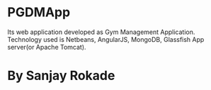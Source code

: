 # PGDMApp

Its web application developed as Gym Management Application.
Technology used is Netbeans, AngularJS, MongoDB, Glassfish App server(or Apache Tomcat).


# By Sanjay Rokade
